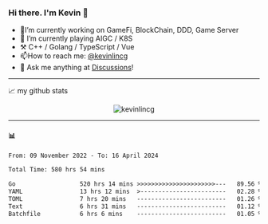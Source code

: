 ### Hi there. I'm Kevin 👋

- 🔭I’m currently working on GameFi, BlockChain, DDD, Game Server
- 🌱 I’m currently playing AIGC / K8S
-   :hammer_and_pick: C++ / Golang / TypeScript / Vue
- 📫How to reach me: [@kevinlincg](https://twitter.com/kevinlincg) 
-   :thought_balloon: Ask me anything at [Discussions](https://github.com/kevinlincg/kevinlincg/issues/new)!

---

📈 my github stats

<p align="center"> <img src="https://github-readme-stats-ouuan.vercel.app/api?username=kevinlincg&theme=dark&show_icons=true&count_private=true" alt="kevinlincg" />

---

#### :bar_chart: 

<!--START_SECTION:waka-->

```txt
From: 09 November 2022 - To: 16 April 2024

Total Time: 580 hrs 54 mins

Go                  520 hrs 14 mins >>>>>>>>>>>>>>>>>>>>>>---   89.56 %
YAML                13 hrs 12 mins  >------------------------   02.28 %
TOML                7 hrs 20 mins   -------------------------   01.26 %
Text                6 hrs 31 mins   -------------------------   01.12 %
Batchfile           6 hrs 6 mins    -------------------------   01.05 %
```

<!--END_SECTION:waka-->
